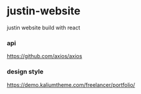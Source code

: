 # justin-website
justin website build with react

### api
https://github.com/axios/axios

### design style
https://demo.kaliumtheme.com/freelancer/portfolio/
